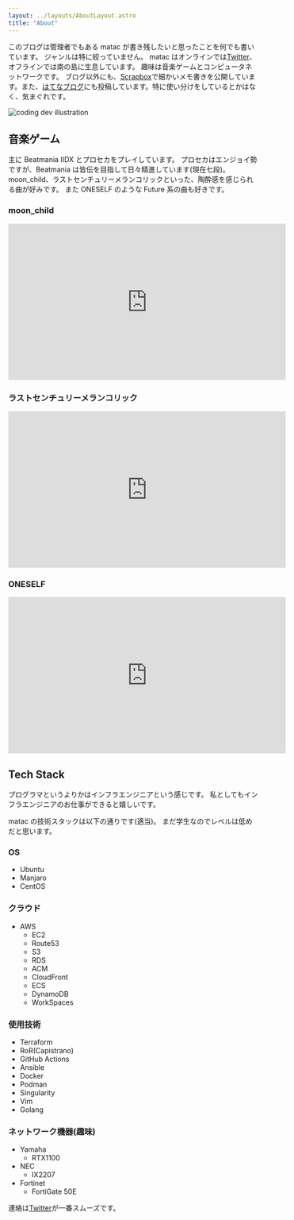 ```yaml
---
layout: ../layouts/AboutLayout.astro
title: "About"
---
```


このブログは管理者でもある matac が書き残したいと思ったことを何でも書いています。
ジャンルは特に絞っていません。
matac はオンラインでは[Twitter](https://twitter.com/matac42)、オフラインでは南の島に生息しています。
趣味は音楽ゲームとコンピュータネットワークです。
ブログ以外にも、[Scrapbox](https://scrapbox.io/matac/)で細かいメモ書きを公開しています。また、[はてなブログ](https://mattari-matayu.hatenablog.com/)にも投稿しています。特に使い分けをしているとかはなく、気まぐれです。

<div>
  <img src="/assets/dev.svg" class="sm:w-1/2 mx-auto" alt="coding dev illustration">
</div>

## 音楽ゲーム

主に Beatmania IIDX とプロセカをプレイしています。
プロセカはエンジョイ勢ですが、Beatmania は皆伝を目指して日々精進しています(現在七段)。
moon_child、ラストセンチュリーメランコリックといった、陶酔感を感じられる曲が好みです。
また ONESELF のような Future 系の曲も好きです。

### moon_child

<iframe width="560" height="315" src="https://www.youtube.com/embed/arfiV8T7SUg" title="YouTube video player" frameborder="0" allow="accelerometer; autoplay; clipboard-write; encrypted-media; gyroscope; picture-in-picture; web-share" allowfullscreen></iframe>

### ラストセンチュリーメランコリック

<iframe width="560" height="315" src="https://www.youtube.com/embed/7krt2nclSWU" title="YouTube video player" frameborder="0" allow="accelerometer; autoplay; clipboard-write; encrypted-media; gyroscope; picture-in-picture; web-share" allowfullscreen></iframe>

### ONESELF

<iframe width="560" height="315" src="https://www.youtube.com/embed/0ahJ3_4hcL0" title="YouTube video player" frameborder="0" allow="accelerometer; autoplay; clipboard-write; encrypted-media; gyroscope; picture-in-picture; web-share" allowfullscreen></iframe>

## Tech Stack

プログラマというよりかはインフラエンジニアという感じです。
私としてもインフラエンジニアのお仕事ができると嬉しいです。

matac の技術スタックは以下の通りです(適当)。
まだ学生なのでレベルは低めだと思います。

### OS

- Ubuntu
- Manjaro
- CentOS

### クラウド

- AWS
  - EC2
  - Route53
  - S3
  - RDS
  - ACM
  - CloudFront
  - ECS
  - DynamoDB
  - WorkSpaces

### 使用技術

- Terraform
- RoR(Capistrano)
- GitHub Actions
- Ansible
- Docker
- Podman
- Singularity
- Vim
- Golang

### ネットワーク機器(趣味)

- Yamaha
  - RTX1100
- NEC
  - IX2207
- Fortinet
  - FortiGate 50E

連絡は[Twitter](https://twitter.com/matac42)が一番スムーズです。

